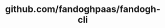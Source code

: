 ---
layout: post
title: github.com/fandoghpaas/fandogh-cli
categories: link
tags: [انگلیسی, گیت‌هاب, برنامه‌نویسی]
---